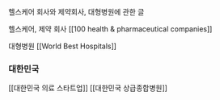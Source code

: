 헬스케어 회사와 제약회사, 대형병원에 관한 글

헬스케어, 제약 회사
[[100 health & pharmaceutical companies]]

대형병원
[[World Best Hospitals]]




### 대한민국
[[대한민국 의료 스타트업]]
[[대한민국 상급종합병원]]


